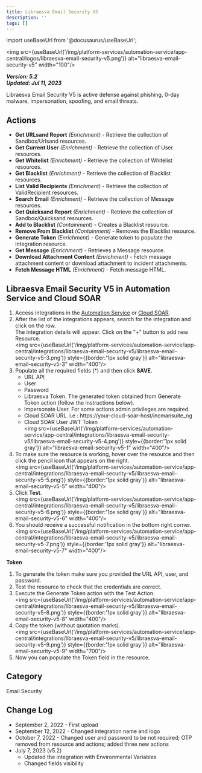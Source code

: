 ```yaml
---
title: Libraesva Email Security V5
description: ''
tags: []
---
```

import useBaseUrl from '@docusaurus/useBaseUrl';

<img src={useBaseUrl('/img/platform-services/automation-service/app-central/logos/libraesva-email-security-v5.png')} alt="libraesva-email-security-v5" width="100"/>

***Version: 5.2  
Updated: Jul 11, 2023***

Libraesva Email Security V5 is active defense against phishing, 0-day malware, impersonation, spoofing, and email threats.

## Actions

* **Get URLsand Report** *(Enrichment)* - Retrieve the collection of Sandbox/Urlsand resources.
* **Get Current User** *(Enrichment)* - Retrieve the collection of User resources.
* **Get Whitelist** *(Enrichment)* - Retrieve the collection of Whitelist resources.
* **Get Blacklist** *(Enrichment)* - Retrieve the collection of Blacklist resources.
* **List Valid Recipients** *(Enrichment)* - Retrieve the collection of ValidRecipient resources.
* **Search Email** *(Enrichment)* - Retrieve the collection of Message resources.
* **Get Quicksand Report** *(Enrichment)* - Retrieve the collection of Sandbox/Quicksand resources.
* **Add to Blacklist** *(Containment)* - Creates a Blacklist resource.
* **Remove From Blacklist** *(Containment)* - Removes the Blacklist resource.
* **Generate Token** *(Enrichment)* - Generate token to populate the integration resource.
* **Get Message** *(Enrichment)* - Retrieves a Message resource.
* **Download Attachment Content** *(Enrichment)* - Fetch message attachment content or download attachment to incident attachments.
* **Fetch Message HTML** *(Enrichment)* - Fetch message HTML.

## Libraesva Email Security V5 in Automation Service and Cloud SOAR

1. Access integrations in the [Automation Service](/docs/platform-services/automation-service/automation-service-integrations/#view-integrations) or [Cloud SOAR](/docs/cloud-soar/automation).
1. After the list of the integrations appears, search for the integration and click on the row. <br/>The integration details will appear. Click on the "+" button to add new Resource. <br/><img src={useBaseUrl('/img/platform-services/automation-service/app-central/integrations/libraesva-email-security-v5/libraesva-email-security-v5-3.png')} style={{border:'1px solid gray'}} alt="libraesva-email-security-v5-3" width="400"/>
1. Populate all the required fields (\*) and then click **SAVE**.
   * URL API
   * User
   * Password
   * Libraesva Token. The generated token obtained from Generate Token action (follow the instructions below).
   * Impersonate User. For some actions admin privileges are required.
   * Cloud SOAR URL. i.e : https://your-cloud-soar-host/incmansuite\_ng
   * Cloud SOAR User JWT Token <br/><img src={useBaseUrl('/img/platform-services/automation-service/app-central/integrations/libraesva-email-security-v5/libraesva-email-security-v5-4.png')} style={{border:'1px solid gray'}} alt="libraesva-email-security-v5-1" width="400"/>
1. To make sure the resource is working, hover over the resource and then click the pencil icon that appears on the right.<br/><img src={useBaseUrl('/img/platform-services/automation-service/app-central/integrations/libraesva-email-security-v5/libraesva-email-security-v5-5.png')} style={{border:'1px solid gray'}} alt="libraesva-email-security-v5-5" width="400"/>
1. Click **Test**.<br/><img src={useBaseUrl('/img/platform-services/automation-service/app-central/integrations/libraesva-email-security-v5/libraesva-email-security-v5-6.png')} style={{border:'1px solid gray'}} alt="libraesva-email-security-v5-6" width="400"/>
1. You should receive a successful notification in the bottom right corner. <br/><img src={useBaseUrl('/img/platform-services/automation-service/app-central/integrations/libraesva-email-security-v5/libraesva-email-security-v5-7.png')} style={{border:'1px solid gray'}} alt="libraesva-email-security-v5-7" width="400"/>

**Token**

1. To generate the token make sure you provided the URL API, user, and password.
1. Test the resource to check that the credentials are correct.
1. Execute the Generate Token action with the Test Action.<br/><img src={useBaseUrl('/img/platform-services/automation-service/app-central/integrations/libraesva-email-security-v5/libraesva-email-security-v5-8.png')} style={{border:'1px solid gray'}} alt="libraesva-email-security-v5-8" width="400"/>
1. Copy the token (without quotation marks).<br/><img src={useBaseUrl('/img/platform-services/automation-service/app-central/integrations/libraesva-email-security-v5/libraesva-email-security-v5-9.png')} style={{border:'1px solid gray'}} alt="libraesva-email-security-v5-9" width="700"/>
1. Now you can populate the Token field in the resource.

## Category

Email Security

## Change Log

* September 2, 2022 - First upload
* September 12, 2022 - Changed integration name and logo
* October 7, 2022 - Changed user and password to be not required; OTP removed from resource and actions; added three new actions
* July 7, 2023 (v5.2)
	+ Updated the integration with Environmental Variables
	+ Changed fields visibility
